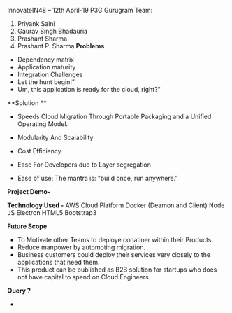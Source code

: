 InnovateIN48 – 12th  April-19
P3G
Gurugram
Team:
1. Priyank Saini
2. Gaurav Singh Bhadauria
3. Prashant Sharma
4. Prashant P. Sharma 
**Problems**
- Dependency matrix 
- Application maturity
- Integration Challenges 
- Let the hunt begin!” 
- Um, this application is ready for the cloud, right?”

**Solution **

- Speeds Cloud Migration Through Portable Packaging and a Unified Operating Model.

- Modularity And Scalability 

- Cost Efficiency

- Ease For Developers  due to  Layer segregation  

- Ease of use: The mantra is: “build once, run anywhere.”

**Project Demo-**


**Technology Used -**
 AWS Cloud Platform
 Docker (Deamon and Client)
 Node JS
 Electron
 HTML5
 Bootstrap3
 
**Future Scope**
- To Motivate other Teams to deploye conatiner within their Products.
- Reduce manpower  by automoting  migration.
- Business customers could deploy their services very closely to the applications that need them.
- This product can be published as B2B solution for startups who does not have capital to spend on Cloud Engineers.

**Query ?**


-




